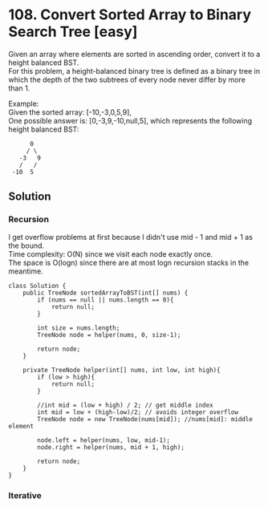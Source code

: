 # 108. Convert Sorted Array to Binary Search Tree [easy]     
Given an array where elements are sorted in ascending order, convert it to a height balanced BST.     
For this problem, a height-balanced binary tree is defined as a binary tree in which the depth of the two subtrees of every node never differ by more than 1.     

Example:     
Given the sorted array: [-10,-3,0,5,9],     
One possible answer is: [0,-3,9,-10,null,5], which represents the following height balanced BST:      
```
      0
     / \
   -3   9
   /   /
 -10  5
 ```

## Solution     
### Recursion    
I get overflow problems at first because I didn't use mid - 1 and mid + 1 as the bound.      
Time complexity: O(N) since we visit each node exactly once.     
The space is O(logn) since there are at most logn recursion stacks in the meantime.    
```
class Solution {
    public TreeNode sortedArrayToBST(int[] nums) {
        if (nums == null || nums.length == 0){
            return null;
        }
        
        int size = nums.length;
        TreeNode node = helper(nums, 0, size-1);
        
        return node;
    }
    
    private TreeNode helper(int[] nums, int low, int high){
        if (low > high){
            return null;
        }
        
        //int mid = (low + high) / 2; // get middle index
        int mid = low + (high-low)/2; // avoids integer overflow     
        TreeNode node = new TreeNode(nums[mid]); //nums[mid]: middle element
        
        node.left = helper(nums, low, mid-1);
        node.right = helper(nums, mid + 1, high);
        
        return node;
    }
}
```

### Iterative    



